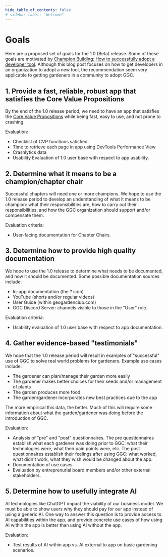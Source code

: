 ```yaml
---
hide_table_of_contents: false
# sidebar_label: "Welcome"
---
```


# Goals

Here are a proposed set of goals for the 1.0 (Beta) release. Some of these goals are motivated by [Champion Building: How to successfully adopt a developer tool](https://www.gitpod.io/blog/champion-building). Although this blog post focuses on how to get developers in an organization to adopt a new tool, the recommendation seem very applicable to getting gardeners in a community to adopt GGC.

## 1. Provide a fast, reliable, robust app that satisfies the Core Value Propositions

By the end of the 1.0 release period, we need to have an app that satisfies the [Core Value Propositions](cvp#the-core-value-propositions) while being fast, easy to use, and not prone to crashing.

Evaluation:
* Checklist of CVP functions satisfied.
* Time to retrieve each page in app using DevTools Performance View 
* Crashlytics data 
* Usability Evaluation of 1.0 user base with respect to app usability.

## 2. Determine what it means to be a champion/chapter chair

Successful chapters will need one or more champions. We hope to use the 1.0 release period to develop an understanding of what it means to be champion: what their responsibilities are, how to carry out their responsibilities, and how the GGC organization should support and/or compensate them.

Evaluation criteria:
* User-facing documentation for Chapter Chairs. 

## 3. Determine how to provide high quality documentation

We hope to use the 1.0 release to determine what needs to be documented, and how it should be documented. Some possible documentation sources include:
* In-app documentation (the ? icon)
* YouTube (shorts and/or regular videos)
* User Guide (within geogardenclub.com)
* GGC Discord Server: channels visible to those in the "User" role.

Evaluation criteria:
* Usability evaluation of 1.0 user base with respect to app documentation.

## 4. Gather evidence-based "testimonials"

We hope that the 1.0 release period will result in examples of "successful" use of GGC to solve real world problems for gardeners.  Example use cases include:

* The gardener can plan/manage their garden more easily
* The gardener makes better choices for their seeds and/or management of plants
* The garden produces more food
* The garden/gardener incorporates new best practices due to the app

The more empirical this data, the better.  Much of this will require some information about what the garden/gardener was doing before the introduction of GGC.

Evaluation:
* Analysis of "pre" and "post" questionnaires. The pre questionnaires establish what each gardener was doing prior to GGC: what their technologies were, what their pain points were, etc. The post questionnaires establish their feelings after using GGC: what worked, what didn't work, what they wish would be changed about the app.
* Documentation of use cases.
* Evaluation by entreprenurial board members and/or other external stakeholders.

## 5. Determine how to usefully integrate AI

AI technologies like ChatGPT impact the viability of our business model. We must be able to show users why they should pay for our app instead of using a generic AI. One way to answer this question is to provide access to AI capabilities within the app, and provide concrete use cases of how using AI within the app is better than using AI without the app.

Evaluation:
* Test results of AI within app vs. AI external to app on basic gardening scenarios. 
